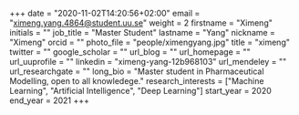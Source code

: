 +++
date = "2020-11-02T14:20:56+02:00"
email = "ximeng.yang.4864@student.uu.se"
weight = 2
firstname = "Ximeng"
initials = ""
job_title = "Master Student"
lastname = "Yang"
nickname = "Ximeng"
orcid = ""
photo_file = "people/ximengyang.jpg"
title = "ximeng"
twitter = ""
google_scholar = ""
url_blog = ""
url_homepage = ""
url_uuprofile = ""
linkedin = "ximeng-yang-12b968103"
url_mendeley = ""
url_researchgate = ""
long_bio = "Master student in Pharmaceutical Modelling, open to all knowledege."
research_interests = ["Machine Learning", "Artificial Intelligence", "Deep Learning"]
start_year = 2020
end_year = 2021
+++
